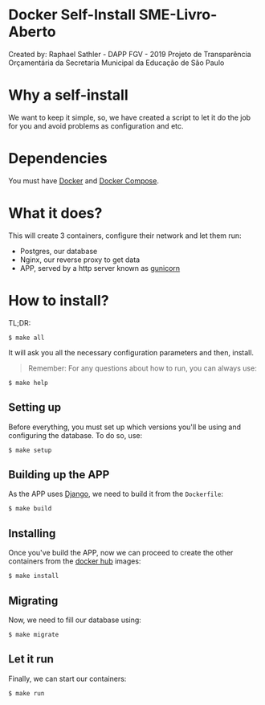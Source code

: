 # Docker Self-Install SME-Livro-Aberto
Created by: Raphael Sathler - DAPP FGV - 2019
Projeto de Transparência Orçamentária da Secretaria Municipal da Educação de São Paulo

# Why a self-install
We want to keep it simple, so, we have created a script to let it do the job for you and avoid problems as configuration and etc.

# Dependencies
You must have [Docker](https://docs.docker.com/install/) and [Docker Compose](https://docs.docker.com/compose/install/).

# What it does?
This will create 3 containers, configure their network and let them run:

- Postgres, our database
- Nginx, our reverse proxy to get data
- APP, served by a http server known as [gunicorn](https://gunicorn.org/)

# How to install?
TL;DR: 
```
$ make all
```

It will ask you all the necessary configuration parameters and then, install. 

> Remember: For any questions about how to run, you can always use:

```
$ make help
```

## Setting up
Before everything, you must set up which versions you'll be using and configuring the database. To do so, use:
```
$ make setup
```

## Building up the APP
As the APP uses [Django](https://www.djangoproject.com/), we need to build it from the `Dockerfile`:
```
$ make build
```

## Installing
Once you've build the APP, now we can proceed to create the other containers from the [docker hub](https://hub.docker.com/) images:
```
$ make install
```

## Migrating
Now, we need to fill our database using:
```
$ make migrate
```

## Let it run
Finally, we can start our containers:
```
$ make run
```